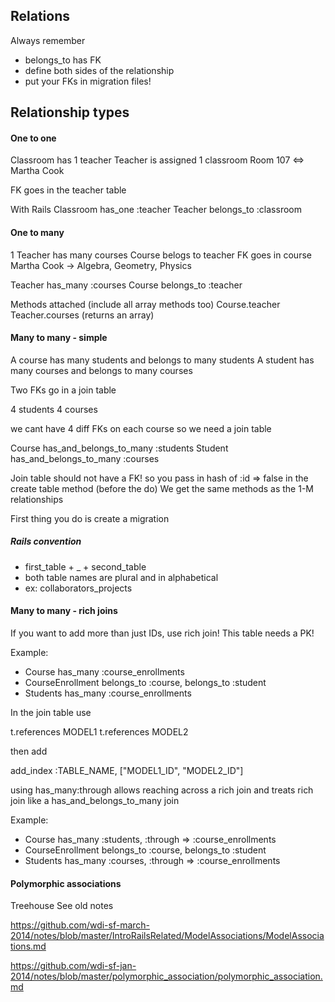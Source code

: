 ## Relations

Always remember
- belongs_to has FK
- define both sides of the relationship
- put your FKs in migration files!

## Relationship types

#### One to one
Classroom has 1 teacher
Teacher is assigned 1 classroom
Room 107 <=> Martha Cook

FK goes in the teacher table

With Rails
Classroom has_one :teacher
Teacher belongs_to :classroom

#### One to many
1 Teacher has many courses
Course belogs to teacher
FK goes in course
Martha Cook -> Algebra, Geometry, Physics

Teacher has_many :courses
Course belongs_to :teacher

Methods attached (include all array methods too)
Course.teacher
Teacher.courses (returns an array)

#### Many to many - simple

A course has many students and belongs to many students
A student has many courses and belongs to many courses

Two FKs go in a join table

4 students 
4 courses

we cant have 4 diff FKs on each course
so we need a join table

Course has_and_belongs_to_many :students
Student has_and_belongs_to_many :courses

Join table should not have a FK! so you pass in hash of :id => false in the create table method (before the do)
We get the same methods as the 1-M relationships

First thing you do is create a migration

##### Rails convention 
- first_table + _ + second_table
- both table names are plural and in alphabetical
- ex: collaborators_projects

#### Many to many - rich joins

If you want to add more than just IDs, use rich join! This table needs a PK!

Example:

- Course has_many :course_enrollments
- CourseEnrollment belongs_to :course, belongs_to :student
- Students has_many :course_enrollments

In the join table use

t.references MODEL1
t.references MODEL2

then add

add_index :TABLE_NAME, ["MODEL1_ID", "MODEL2_ID"]

using has_many:through allows reaching across a rich join and treats rich join like a has_and_belongs_to_many join

Example:

- Course has_many :students, :through => :course_enrollments
- CourseEnrollment belongs_to :course, belongs_to :student
- Students has_many :courses, :through => :course_enrollments

#### Polymorphic associations

Treehouse
See old notes

https://github.com/wdi-sf-march-2014/notes/blob/master/IntroRailsRelated/ModelAssociations/ModelAssociations.md

https://github.com/wdi-sf-jan-2014/notes/blob/master/polymorphic_association/polymorphic_association.md